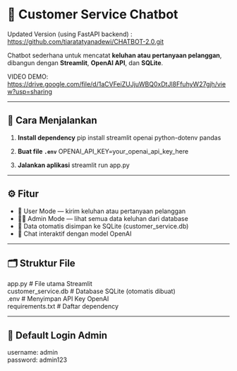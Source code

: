 # 💬 Customer Service Chatbot

Updated Version (using FastAPI backend) : https://github.com/tiaratatyanadewi/CHATBOT-2.0.git

Chatbot sederhana untuk mencatat **keluhan atau pertanyaan pelanggan**, dibangun dengan **Streamlit**, **OpenAI API**, dan **SQLite**.

VIDEO DEMO: https://drive.google.com/file/d/1aCVFeiZUJjuWBQ0xDtJl8FfuhyW27gjh/view?usp=sharing

---

## 🚀 Cara Menjalankan

1. **Install dependency**
   pip install streamlit openai python-dotenv pandas

2. **Buat file `.env`**
   OPENAI_API_KEY=your_openai_api_key_here

3. **Jalankan aplikasi**
   streamlit run app.py

---

## ⚙️ Fitur

- 🧍 User Mode — kirim keluhan atau pertanyaan pelanggan  
- 🧑‍💼 Admin Mode — lihat semua data keluhan dari database  
- 💾 Data otomatis disimpan ke SQLite (customer_service.db)  
- 🤖 Chat interaktif dengan model OpenAI  

---

## 🗂️ Struktur File

app.py                # File utama Streamlit  
customer_service.db   # Database SQLite (otomatis dibuat)  
.env                  # Menyimpan API Key OpenAI  
requirements.txt      # Daftar dependency  

---

## 🔐 Default Login Admin

username: admin  
password: admin123  

